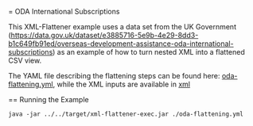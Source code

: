 = ODA International Subscriptions

This XML-Flattener example uses a data set from the UK Government (https://data.gov.uk/dataset/e3885716-5e9b-4e29-8dd3-b1c649fb91ed/overseas-development-assistance-oda-international-subscriptions) as an example of how to turn nested XML into a flattened CSV view.

The YAML file describing the flattening steps can be found here:  [oda-flattening.yml](oda-flattening.yml), while the XML inputs are available in [xml](xml)
 
== Running the Example

```
java -jar ../../target/xml-flattener-exec.jar ./oda-flattening.yml
```

